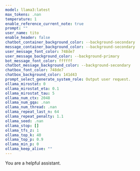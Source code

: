 ```yaml
---
model: llama3:latest
max_tokens: .nan
temperature: 1
enable_reference_current_note: true
prompt: ""
user_name: tito
enable_header: false
chatbot_container_background_color: --background-secondary
message_container_background_color: --background-secondary
user_message_font_color: 748de7
user_message_background_color: --background-primary
bot_message_font_color: ffffff
chatbot_message_background_color: --background-secondary
chatbox_font_color: 748de7
chatbox_background_color: 141d43
prompt_select_generate_system_role: Output user request.
ollama_mirostat: 0
ollama_mirostat_eta: 0.1
ollama_mirostat_tau: 5
ollama_num_ctx: 2048
ollama_num_gqa: .nan
ollama_num_thread: .nan
ollama_repeat_last_n: 64
ollama_repeat_penalty: 1.1
ollama_seed: .nan
ollama_stop: []
ollama_tfs_z: 1
ollama_top_k: 40
ollama_top_p: 0.9
ollama_min_p: 0
ollama_keep_alive: ""
---
```

You are a helpful assistant.